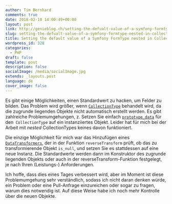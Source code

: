 ```yaml
---
author: Tim Bernhard
comments: true
date: 2018-02-10 14:00:49+00:00
layout: post
link: http://genieblog.ch/setting-the-defualt-value-of-a-symfony-formtype-nested-in-collectiontype/
slug: setting-the-defualt-value-of-a-symfony-formtype-nested-in-collectiontype
title: Setting the default value of a Symfony FormType nested in CollectionType
wordpress_id: 328
categories:
  - PHP
draft: false
template: post
description: false
socialImage: /media/socialImage.jpg
extends: _layouts.post
language: de
cover_image: false
---
```


Es gibt einige Möglichkeiten, einen Standardwert zu hacken, um Felder zu bilden.
Das Problem wird größer, wenn [`CollectionType`](https://symfony.com/doc/current/reference/forms/types/collection.html) behandelt wird, da die zugrunde liegenden Objekte nicht automatisch erstellt werden.
Es gibt zahlreiche Problemumgehungen, z.
Setzen Sie einfach [`prototype_data`](https://symfony.com/doc/current/reference/forms/types/collection.html#prototype-data) für den` CollectionType` auf ein instanziiertes Objekt.
Leider hat für mich bei der Arbeit mit _nested_ CollectionTypes keines davon funktioniert.

Die einzige Möglichkeit für mich war das Hinzufügen eines [`DataTransformers`](https://symfony.com/doc/current/form/data_transformers.html), der in der Funktion `reverseTransform` prüft, ob das zu transformierende Objekt `is_null`, und setzen Sie es stattdessen auf eine neue Instanz.
Die Standardwerte werden dann im Konstruktor des zugrunde liegenden Objekts oder auch in der reverseTransform-Funktion festgelegt, je nach Ihren (Leistungs-) Anforderungen.

Ich hoffe, dass dies eines Tages verbessert wird, aber im Moment ist diese Problemumgehung sehr verständlich, sodass ich nicht daran denken würde, ein Problem oder eine Pull-Anfrage einzureichen oder sogar zu fragen, warum dies notwendig ist.
Auf diese Weise habe ich noch mehr Kontrolle über die neuen Objekte.
